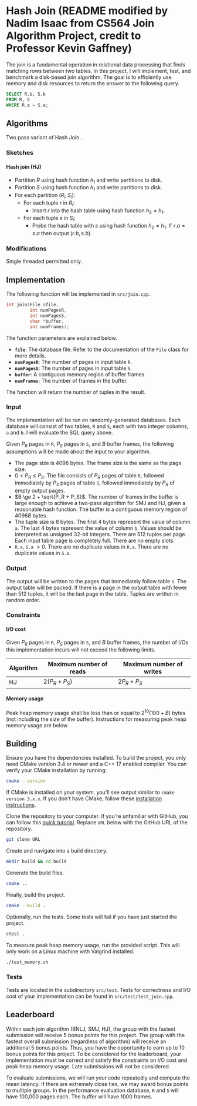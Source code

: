 # Hash Join (README modified by Nadim Isaac from CS564 Join Algorithm Project, credit to Professor Kevin Gaffney)

The join is a fundamental operation in relational data processing that finds matching rows between two tables. In this project, I will implement, test, and benchmark a disk-based join algorithm. The goal is to efficiently use memory and disk resources to return the answer to the following query.

```sql
SELECT R.b, S.b
FROM R, S
WHERE R.a = S.a;
```

## Algorithms

Two pass variant of Hash Join ..

### Sketches

#### Hash join (HJ)

- Partition $R$ using hash function $h_1$ and write partitions to disk.
- Partition $S$ using hash function $h_1$ and write partitions to disk.
- For each partition $(R_i, S_i)$:
	- For each tuple $r$ in $R_i$:
		- Insert $r$ into the hash table using hash function $h_2 \neq h_1$.
	- For each tuple $s$ in $S_i$:
		- Probe the hash table with $s$ using hash function $h_2 \neq h_1$. If $r.a = s.a$ then output $(r.b, s.b)$.

### Modifications

Single threaded permitted only.

## Implementation

The following function will be implemented in `src/join.cpp`.

```cpp
int join(File &file,
         int numPagesR,
         int numPagesS,
         char *buffer,
         int numFrames);
```

The function parameters are explained below.

- **`file`**: The database file. Refer to the documentation of the `File` class for more details.
- **`numPagesR`**: The number of pages in input table `R`.
- **`numPagesS`**: The number of pages in input table `S`.
- **`buffer`**: A contiguous memory region of buffer frames.
- **`numFrames`**: The number of frames in the buffer.

The function will return the number of tuples in the result.

### Input

The implementation will be run on randomly-generated databases. Each database will consist of two tables, `R` and `S`, each with two integer columns, `a` and `b`. I will evaluate the SQL query above.

Given $P_R$ pages in `R`, $P_S$ pages in `S`, and $B$ buffer frames, the following assumptions will be made about the input to your algorithm.

- The page size is 4096 bytes. The frame size is the same as the page size.
- $0 < P_R \le P_S$. The file consists of $P_R$ pages of table `R`, followed immediately by $P_S$ pages of table `S`, followed immediately by $P_R$ of empty output pages.
- $B \ge 2 + \sqrt{P_R + P_S}$. The number of frames in the buffer is large enough to achieve a two-pass algorithm for SMJ and HJ, given a reasonable hash function. The buffer is a contiguous memory region of $4096B$ bytes.
- The tuple size is 8 bytes. The first 4 bytes represent the value of column `a`. The last 4 bytes represent the value of column `b`. Values should be interpreted as unsigned 32-bit integers. There are 512 tuples per page. Each input table page is completely full. There are no empty slots.
- `R.a`, `S.a` $> 0$. There are no duplicate values in `R.a`. There are no duplicate values in `S.a`.


### Output

The output will be written to the pages that immediately follow table `S`. The output table will be packed. If there is a page in the output table with fewer than 512 tuples, it will be the last page in the table. Tuples are written in random order.


### Constraints

#### I/O cost

Given $P_R$ pages in `R`, $P_S$ pages in `S`, and $B$ buffer frames, the number of I/Os this implementation incurs will not exceed the following limits. 

| Algorithm | Maximum number of reads                                | Maximum number of writes |
| --------- | ------------------------------------------------------ | ------------------------ |
| HJ        | $2(P_R + P_S)$                                         | $2P_R + P_S$             |

#### Memory usage

Peak heap memory usage shall be less than or equal to $2^{10}(100 + B)$ bytes (not including the size of the buffer). Instructions for measuring peak heap memory usage are below.

## Building

Ensure you have the dependencies installed. To build the project, you only need CMake version 3.4 or newer and a C++ 17 enabled compiler. You can verify your CMake installation by running:

```bash
cmake --version
```

If CMake is installed on your system, you'll see output similar to `cmake version 3.x.x`. If you don't have CMake, follow these [installation instructions](https://cmake.org/install).

Clone the repository to your computer. If you're unfamiliar with GitHub, you can follow this [quick tutorial](https://docs.github.com/en/get-started/quickstart). Replace `URL` below with the GitHub URL of the repository.

```bash
git clone URL
```

Create and navigate into a build directory.

```bash
mkdir build && cd build
```

Generate the build files.

```bash
cmake ..
```

Finally, build the project.

```bash
cmake --build .
```

Optionally, run the tests. Some tests will fail if you have just started the project.

```bash
ctest .
```

To measure peak heap memory usage, run the provided script. This will only work on a Linux machine with Valgrind installed.

```bash
./test_memory.sh
```

### Tests

Tests are located in the subdirectory `src/test`. Tests for correctness and I/O cost of your implementation can be found in `src/test/test_join.cpp`.


## Leaderboard

Within each join algorithm (BNLJ, SMJ, HJ), the group with the fastest submission will receive 5 bonus points for this project. The group with the fastest overall submission (regardless of algorithm) will receive an additional 5 bonus points. Thus, you have the opportunity to earn up to 10 bonus points for this project. To be considered for the leaderboard, your implementation must be correct and satisfy the constraints on I/O cost and peak heap memory usage. Late submissions will not be considered.

To evaluate submissions, we will run your code repeatedly and compute the mean latency. If there are extremely close ties, we may award bonus points to multiple groups. In the performance evaluation database, `R` and `S` will have 100,000 pages each. The buffer will have 1000 frames.

